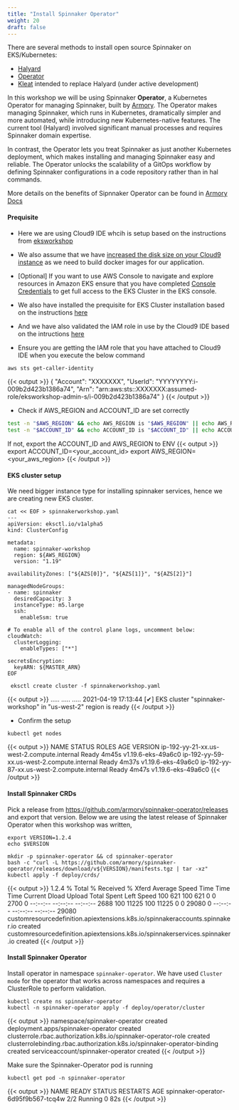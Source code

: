 ```yaml
---
title: "Install Spinnaker Operator"
weight: 20
draft: false
---
```


There are several methods to install open source Spinnaker on EKS/Kubernetes:
- [Halyard](https://spinnaker.io/setup/install/)
- [Operator](https://github.com/armory/spinnaker-operator)
- [Kleat](https://github.com/spinnaker/kleat) intended to replace Halyard (under active development)

In this workshop we will be using Spinnaker **Operator**, a Kubernetes Operator for managing Spinnaker, built by [Armory](https://docs.armory.io/docs/installation/operator/). 
The Operator makes managing Spinnaker, which runs in Kubernetes, dramatically simpler and more automated, while introducing new Kubernetes-native features. The current tool (Halyard) involved significant manual processes and requires Spinnaker domain expertise. 

In contrast, the Operator lets you treat Spinnaker as just another Kubernetes deployment, which makes installing and managing Spinnaker easy and reliable. 
The Operator unlocks the scalability of a GitOps workflow by defining Spinnaker configurations in a code repository rather than in hal commands.

More details on the benefits of Sipnnaker Operator can be found in [Armory Docs](https://www.armory.io/spinnaker-community/spinnaker-operator/)

#### Prequisite

* Here we are using Cloud9 IDE whcih is setup based on the instructions from [eksworkshop](/020_prerequisites/)

* We also assume that we have [increased the disk size on your Cloud9 instance](/020_prerequisites/workspace/#increase-the-disk-size-on-the-cloud9-instance) as we need to build docker images for our application.

* [Optional] If you want to use AWS Console to navigate and explore resources in Amazon EKS ensure that you have completed [Console Credentials](/030_eksctl/console/) to get full access to the EKS Cluster in the EKS console.

* We also have installed the prequisite for EKS Cluster installation based on the instructions [here](/030_eksctl/prerequisites/)

* And we have also validated the IAM role in use by the Cloud9 IDE based on the intructions [here](020_prerequisites/workspaceiam/#validate-the-iam-role)

* Ensure you are getting the IAM role that you have attached to Cloud9 IDE when you execute the below command

```sh
aws sts get-caller-identity
```
{{< output >}}
{
	"Account": "XXXXXXX", 
	"UserId": "YYYYYYYY:i-009b2d423b1386a74", 
	"Arn": "arn:aws:sts::XXXXXXX:assumed-role/eksworkshop-admin-s/i-009b2d423b1386a74"
}
{{< /output >}}

* Check if AWS_REGION and ACCOUNT_ID are set correctly
```sh
test -n "$AWS_REGION" && echo AWS_REGION is "$AWS_REGION" || echo AWS_REGION is not set
test -n "$ACCOUNT_ID" && echo ACCOUNT_ID is "$ACCOUNT_ID" || echo ACCOUNT_ID is not set
```
If not, export the ACCOUNT_ID and AWS_REGION to ENV
{{< output >}}
export ACCOUNT_ID=<your_account_id>
export AWS_REGION=<your_aws_region>
{{< /output >}}


#### EKS cluster setup

We need bigger instance type for installing spinnaker services, hence we are creating new EKS cluster.
```
cat << EOF > spinnakerworkshop.yaml
---
apiVersion: eksctl.io/v1alpha5
kind: ClusterConfig

metadata:
  name: spinnaker-workshop
  region: ${AWS_REGION}
  version: "1.19"

availabilityZones: ["${AZS[0]}", "${AZS[1]}", "${AZS[2]}"]

managedNodeGroups:
- name: spinnaker
  desiredCapacity: 3
  instanceType: m5.large
  ssh:
    enableSsm: true

# To enable all of the control plane logs, uncomment below:
cloudWatch:
  clusterLogging:
    enableTypes: ["*"]

secretsEncryption:
  keyARN: ${MASTER_ARN}
EOF

 eksctl create cluster -f spinnakerworkshop.yaml
```
{{< output >}}
.....
.....
.....
2021-04-19 17:13:44 [✔]  EKS cluster "spinnaker-workshop" in "us-west-2" region is ready
{{< /output >}}

* Confirm the setup
```
kubectl get nodes
```
{{< output >}}
NAME                                           STATUS   ROLES    AGE     VERSION
ip-192-yy-21-xx.us-west-2.compute.internal   Ready    <none>   4m45s   v1.19.6-eks-49a6c0
ip-192-yy-59-xx.us-west-2.compute.internal   Ready    <none>   4m37s   v1.19.6-eks-49a6c0
ip-192-yy-87-xx.us-west-2.compute.internal    Ready    <none>   4m47s   v1.19.6-eks-49a6c0
{{< /output >}}


#### Install Spinnaker CRDs

Pick a release from https://github.com/armory/spinnaker-operator/releases and export that version. Below we are using the latest release of Spinnaker Operator when this workshop was written,

```
export VERSION=1.2.4
echo $VERSION

mkdir -p spinnaker-operator && cd spinnaker-operator
bash -c "curl -L https://github.com/armory/spinnaker-operator/releases/download/v${VERSION}/manifests.tgz | tar -xz"
kubectl apply -f deploy/crds/
```

{{< output >}}
1.2.4
  % Total    % Received % Xferd  Average Speed   Time    Time     Time  Current
                                 Dload  Upload   Total   Spent    Left  Speed
100   621  100   621    0     0   2700      0 --:--:-- --:--:-- --:--:--  2688
100 11225  100 11225    0     0  29080      0 --:--:-- --:--:-- --:--:-- 29080
customresourcedefinition.apiextensions.k8s.io/spinnakeraccounts.spinnaker.io created
customresourcedefinition.apiextensions.k8s.io/spinnakerservices.spinnaker.io created
{{< /output >}}

#### Install Spinnaker Operator
Install operator in namespace `spinnaker-operator`. We have used `Cluster mode` for the operator that works across namespaces and requires a ClusterRole to perform validation.

```
kubectl create ns spinnaker-operator
kubectl -n spinnaker-operator apply -f deploy/operator/cluster
```
{{< output >}}
namespace/spinnaker-operator created
deployment.apps/spinnaker-operator created
clusterrole.rbac.authorization.k8s.io/spinnaker-operator-role created
clusterrolebinding.rbac.authorization.k8s.io/spinnaker-operator-binding created
serviceaccount/spinnaker-operator created
{{< /output >}}

Make sure the Spinnaker-Operator pod is running

```
kubectl get pod -n spinnaker-operator
```
{{< output >}}
NAME                                  READY   STATUS    RESTARTS   AGE
spinnaker-operator-6d95f9b567-tcq4w   2/2     Running   0          82s
{{< /output >}}
